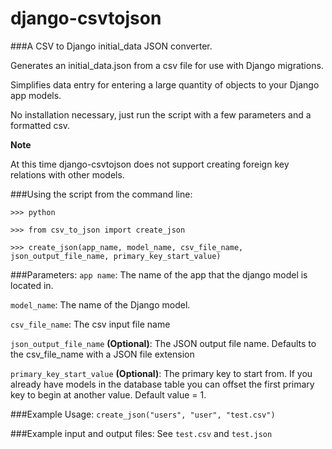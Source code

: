 django-csvtojson
==================

###A CSV to Django initial_data JSON converter.

Generates an initial_data.json from a csv file for use with Django migrations.

Simplifies data entry for entering a large quantity of objects to your Django app models.

No installation necessary, just run the script with a few parameters and a formatted csv.


**Note**

At this time django-csvtojson does not support creating foreign key relations with other models.

###Using the script from the command line:

`>>> python`

`>>> from csv_to_json import create_json`

`>>> create_json(app_name, model_name, csv_file_name, json_output_file_name, primary_key_start_value)`

###Parameters:
`app name`:
The name of the app that the django model is located in.


`model_name`:
The name of the Django model.


`csv_file_name`:
The csv input file name


`json_output_file_name` **(Optional)**:
The JSON output file name. Defaults to the csv_file_name with a JSON file extension


`primary_key_start_value` **(Optional)**:
The primary key to start from. If you already have models in the database table you can offset the first primary key to begin at another value. Default value = 1.


###Example Usage:
`create_json("users", "user", "test.csv")`


###Example input and output files:
See `test.csv` and `test.json`